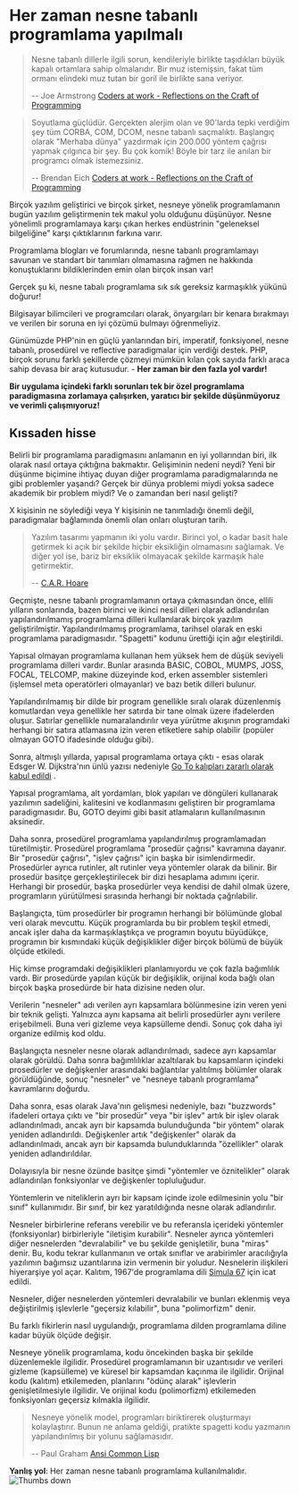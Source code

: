 # Her zaman nesne tabanlı programlama yapılmalı #

> Nesne tabanlı dillerle ilgili sorun, kendileriyle birlikte taşıdıkları büyük kapalı ortamlara sahip olmalarıdır. Bir muz istemişsin, fakat tüm ormanı elindeki muz tutan bir goril ile birlikte sana veriyor.
>
> -- Joe Armstrong [Coders at work - Reflections on the Craft of Programming](http://codersatwork.com/)

> Soyutlama güçlüdür. Gerçekten alerjim olan ve 90'larda tepki verdiğim şey tüm CORBA, COM, DCOM, nesne tabanlı saçmalıktı. Başlangıç olarak "Merhaba dünya" yazdırmak için 200.000 yöntem çağrısı yapmak çılgınca bir şey. Bu çok komik! Böyle bir tarz ile anılan bir programcı olmak istemezsiniz.
>
> -- Brendan Eich  [Coders at work - Reflections on the Craft of Programming](http://codersatwork.com/)

Birçok yazılım geliştirici ve birçok şirket, nesneye yönelik programlamanın bugün yazılım geliştirmenin tek makul yolu olduğunu düşünüyor. Nesne yönelimli programlamaya karşı çıkan herkes endüstrinin "geleneksel bilgeliğine" karşı çıktıklarının farkına varır.

Programlama blogları ve forumlarında, nesne tabanlı programlamayı savunan ve standart bir tanımları olmamasına rağmen ne hakkında konuştuklarını bildiklerinden emin olan birçok insan var!

Gerçek şu ki, nesne tabalı programlama sık sık gereksiz karmaşıklık yükünü doğurur!

Bilgisayar bilimcileri ve programcıları olarak, önyargıları bir kenara bırakmayı ve verilen bir soruna en iyi çözümü bulmayı öğrenmeliyiz.

Günümüzde PHP'nin en güçlü yanlarından biri, imperatif, fonksiyonel, nesne tabanlı, prosedürel ve reflective paradigmalar için verdiği destek. PHP, birçok sorunu farklı şekillerde çözmeyi mümkün kılan çok sayıda farklı araca sahip devasa bir araç kutusudur. - **Her zaman bir den fazla yol vardır!**

**Bir uygulama içindeki farklı sorunları tek bir özel programlama paradigmasına zorlamaya çalışırken, yaratıcı bir şekilde düşünmüyoruz ve verimli çalışmıyoruz!**

## Kıssaden hisse ##

Belirli bir programlama paradigmasını anlamanın en iyi yollarından biri, ilk olarak nasıl ortaya çıktığına bakmaktır. Gelişiminin nedeni neydi? Yeni bir düşünme biçimine ihtiyaç duyan diğer programlama paradigmalarında ne gibi problemler yaşandı? Gerçek bir dünya problemi miydi yoksa sadece akademik bir problem miydi? Ve o zamandan beri nasıl gelişti?

X kişisinin ne söylediği veya Y kişisinin ne tanımladığı önemli değil, paradigmalar bağlamında önemli olan onları oluşturan tarih.

> Yazılım tasarımı yapmanın iki yolu vardır. Birinci yol, o kadar basit hale getirmek ki açık bir şekilde hiçbir eksikliğin olmamasını sağlamak. Ve diğer yol ise, bariz bir eksiklik olmayacak şekilde karmaşık hale getirmektir.
>
> -- [C.A.R. Hoare](https://en.wikiquote.org/wiki/C._A._R._Hoare)

Geçmişte, nesne tabanlı programlamanın ortaya çıkmasından önce, ellili yılların sonlarında, bazen birinci ve ikinci nesil dilleri olarak adlandırılan yapılandırılmamış programlama dilleri kullanılarak birçok yazılım geliştirilmiştir. Yapılandırılmamış programlama, tarihsel olarak en eski programlama paradigmasıdır. "Spagetti" kodunu ürettiği için ağır eleştirildi.

Yapısal olmayan programlama kullanan hem yüksek hem de düşük seviyeli programlama dilleri vardır. Bunlar arasında BASIC, COBOL, MUMPS, JOSS, FOCAL, TELCOMP, makine düzeyinde kod, erken assembler sistemleri (işlemsel meta operatörleri olmayanlar) ve bazı betik dilleri bulunur.

Yapılandırılmamış bir dilde bir program genellikle sıralı olarak düzenlenmiş komutlardan veya genellikle her satırda bir tane olmak üzere ifadelerden oluşur. Satırlar genellikle numaralandırılır veya yürütme akışının programdaki herhangi bir satıra atlamasına izin veren etiketlere sahip olabilir (popüler olmayan GOTO ifadesinde olduğu gibi).

Sonra, altmışlı yıllarda, yapısal programlama ortaya çıktı - esas olarak Edsger W. Dijkstra'nın ünlü yazısı nedeniyle [Go To kalıpları zararlı olarak kabul edildi](http://www.u.arizona.edu/~rubinson/copyright_violations/Go_To_Considered_Harmful.html) .

Yapısal programlama, alt yordamları, blok yapıları ve döngüleri kullanarak yazılımın sadeliğini, kalitesini ve kodlanmasını geliştiren bir programlama paradigmasıdır. Bu, GOTO deyimi gibi basit atlamaların kullanılmasının aksinedir.

Daha sonra, prosedürel programlama yapılandırılmış programlamadan türetilmiştir. Prosedürel programlama "prosedür çağrısı" kavramına dayanır. Bir "prosedür çağrısı", "işlev çağrısı" için başka bir isimlendirmedir. Prosedürler ayrıca rutinler, alt rutinler veya yöntemler olarak da bilinir. Bir prosedür basitçe gerçekleştirilecek bir dizi hesaplama adımını içerir. Herhangi bir prosedür, başka prosedürler veya kendisi de dahil olmak üzere, programların yürütülmesi sırasında herhangi bir noktada çağrılabilir.

Başlangıçta, tüm prosedürler bir programın herhangi bir bölümünde global veri olarak mevcuttu. Küçük programlarda bu bir problem teşkil etmedi, ancak işler daha da karmaşıklaştıkça ve programın boyutu büyüdükçe, programın bir kısmındaki küçük değişiklikler diğer birçok bölümü de büyük ölçüde etkiledi.

Hiç kimse programdaki değişiklikleri planlamıyordu ve çok fazla bağımlılık vardı. Bir prosedürde yapılan küçük bir değişiklik, orijinal koda bağlı olan birçok başka prosedürde bir hata dizisine neden olur.

Verilerin "nesneler" adı verilen ayrı kapsamlara bölünmesine izin veren yeni bir teknik gelişti. Yalnızca aynı kapsama ait belirli prosedürler aynı verilere erişebilmeli. Buna veri gizleme veya kapsülleme dendi. Sonuç çok daha iyi organize edilmiş kod oldu.

Başlangıçta nesneler nesne olarak adlandırılmadı, sadece ayrı kapsamlar olarak görüldü. Daha sonra bağımlılıklar azaltılarak bu kapsamların içindeki prosedürler ve değişkenler arasındaki bağlantılar yalıtılmış bölümler olarak görüldüğünde, sonuç "nesneler" ve "nesneye tabanlı programlama" kavramlarını doğurdu.

Daha sonra, esas olarak Java'nın gelişmesi nedeniyle, bazı "buzzwords" ifadeleri ortaya çıktı ve "bir prosedür" veya "bir işlev" artık bir işlev olarak adlandırılmadı, ancak ayrı bir kapsamda bulunduğunda "bir yöntem" olarak yeniden adlandırıldı. Değişkenler artık "değişkenler" olarak da adlandırılmadı, ancak ayrı bir kapsamda bulunduklarında "özellikler" olarak yeniden adlandırıldılar.

Dolayısıyla bir nesne özünde basitçe şimdi "yöntemler ve öznitelikler" olarak adlandırılan fonksiyonlar ve değişkenler topluluğudur.

Yöntemlerin ve niteliklerin ayrı bir kapsam içinde izole edilmesinin yolu "bir sınıf" kullanımıdır. Bir sınıf, bir kez yaratıldığında nesne olarak adlandırılır.

Nesneler birbirlerine referans verebilir ve bu referansla içerideki yöntemler (fonksiyonlar) birbirleriyle "iletişim kurabilir". Nesneler ayrıca yöntemleri diğer nesnelerden "devralabilir" ve bu şekilde genişletilir, buna "miras" denir. Bu, kodu tekrar kullanmanın ve ortak sınıflar ve arabirimler aracılığıyla yazılımın bağımsız uzantılarına izin vermenin bir yoludur. Nesnelerin ilişkileri hiyerarşiye yol açar. Kalıtım, 1967'de programlama dili [Simula 67](http://en.wikipedia.org/wiki/Simula) için icat edildi.

Nesneler, diğer nesnelerden yöntemleri devralabilir ve bunları eklenmiş veya değiştirilmiş işlevlerle "geçersiz kılabilir", buna "polimorfizm" denir.

Bu farklı fikirlerin nasıl uygulandığı, programlama dilden programlama diline kadar büyük ölçüde değişir.

Nesneye yönelik programlama, kodu öncekinden başka bir şekilde düzenlemekle ilgilidir. Prosedürel programlamanın bir uzantısıdır ve verileri gizleme (kapsülleme) ve küresel bir kapsamdan kaçınma ile ilgilidir. Orijinal kodu (kalıtım) etkilemeden, planlarını "ödünç alarak" işlevlerin genişletilmesiyle ilgilidir. Ve orijinal kodu (polimorfizm) etkilemeden fonksiyonları geçersiz kılmakla ilgilidir.

> Nesneye yönelik model, programları biriktirerek oluşturmayı kolaylaştırır. Bunun ne anlama geldiği, pratikte spagetti kodu yazmanın yapılandırılmış bir yolunu sağlamasıdır.
>
> -- Paul Graham [Ansi Common Lisp](https://openlibrary.org/works/OL7944696W/ANSI_Common_Lisp)

**Yanlış yol**: Her zaman nesne tabanlı programlama kullanılmalıdır. ![Thumbs down](/img/thumbs-down.png)
